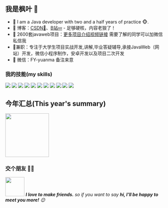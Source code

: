 ## 我是枫叶 🌷

- 🌹 I am a Java developer with two and a half years of practice 🐵.
- :pencil: 博客：[CSDN💬](https://blog.csdn.net/javayoungcoolboy?type=sub&subType=watch)、[B站💤](https://space.bilibili.com/3546643806816949?spm_id_from=333.1007.0.0) - 足够硬核，内容老狠了！
- 🏡 2600套javaweb项目：<a href="https://pan.baidu.com/s/1W4eIlk1EWURvcO45RGrUCg?pwd=6666 " target="_blank">更多项目介绍视频链接</a> 需要了解的同学可以加微信私信我
- 🚀兼职：专注于大学生项目实战开发,讲解,毕业答疑辅导,承接JavaWeb（网站）开发，微信小程序制作，安卓开发以及项目二次开发
- 💌 微信：FY-yuanma 备注来意



### 我的技能(my skills)   

![](https://img.shields.io/badge/-Java-4C7491?style=flat-square&logo=java&logoColor=fff)
![](https://img.shields.io/badge/-Spring-5FB832?style=flat-square&logo=Spring&logoColor=fff)
![](https://img.shields.io/badge/-Python-3e74a2?style=flat-square&logo=Python&logoColor=fff)
![](https://img.shields.io/badge/-Node.js-339933?style=flat-square&logo=Node.js&logoColor=fff)
![](https://img.shields.io/badge/-Vue-4fc08d?style=flat-square&logo=Vue.js&logoColor=fff)
![](https://img.shields.io/badge/-React-2d98ce?style=flat-square&logo=React&logoColor=fff)
![](https://img.shields.io/badge/-Docker-2496ED?style=flat-square&logo=Docker&logoColor=fff)
![](https://img.shields.io/badge/-Linux-000000?style=flat-square&logo=Linux&logoColor=fff)
![](https://img.shields.io/badge/-MySQL-4479A1?style=flat-square&logo=MySQL&logoColor=fff)
![](https://img.shields.io/badge/-Redis-DC382D?style=flat-square&logo=Redis&logoColor=fff)
![](https://img.shields.io/badge/-Git-E84E31?style=flat-square&logo=Git&logoColor=fff)


## 今年汇总(This year's summary) 

<img align="" height="137px" src="https://github-readme-stats.vercel.app/api?username=Good-Night-Unicorn&hide_title=true&hide_border=true&show_icons=true&include_all_commits=true&line_height=21&bg_color=0,EC6C6C,FFD479,FFFC79,73FA79&theme=graywhite&locale=cn" />

### 交个朋友 👬🏻

<img src="https://media.giphy.com/media/LnQjpWaON8nhr21vNW/giphy.gif" width="60"> <em><b>I love to make friends.</b> so if you want to say <b>hi, I'll be happy to meet you more!</b> 😊</em>
